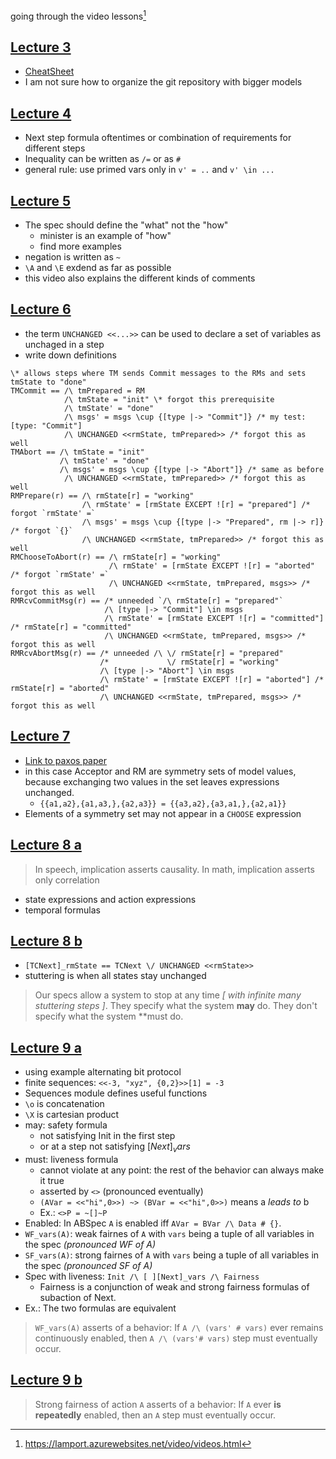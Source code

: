 
going through the video lessons[^1]

## [Lecture 3](https://lamport.azurewebsites.net/video/video3.html)

- [CheatSheet](https://lamport.azurewebsites.net/tla/summary-standalone.pdf)
- I am not sure how to organize the git repository with bigger models

## [Lecture 4](https://lamport.azurewebsites.net/video/video4.html)

- Next step formula oftentimes or combination of requirements for different steps
- Inequality can be written as `/=` or as `#`
- general rule: use primed vars only in `v' = ..` and `v' \in ...`

## [Lecture 5](https://lamport.azurewebsites.net/video/video5.html)

- The spec should define the "what" not the "how"
  - minister is an example of "how"
  - find more examples
- negation is written as `~`
- `\A` and `\E` exdend as far as possible
- this video also explains the different kinds of comments

## [Lecture 6](https://lamport.azurewebsites.net/video/video6.html)

- the term  `UNCHANGED <<...>>` can be used to declare a set of variables as
  unchaged in a step
- write down definitions

```tla
\* allows steps where TM sends Commit messages to the RMs and sets tmState to "done"
TMCommit == /\ tmPrepared = RM
            /\ tmState = "init" \* forgot this prerequisite
            /\ tmState' = "done"
            /\ msgs' = msgs \cup {[type |-> "Commit"]} /* my test: [type: "Commit"]
            /\ UNCHANGED <<rmState, tmPrepared>> /* forgot this as well
TMAbort == /\ tmState = "init"
           /\ tmState' = "done"
           /\ msgs' = msgs \cup {[type |-> "Abort"]} /* same as before
            /\ UNCHANGED <<rmState, tmPrepared>> /* forgot this as well
RMPrepare(r) == /\ rmState[r] = "working"
                /\ rmState' = [rmState EXCEPT ![r] = "prepared"] /* forgot `rmState' =`
                /\ msgs' = msgs \cup {[type |-> "Prepared", rm |-> r]} /* forgot `{}`
                /\ UNCHANGED <<rmState, tmPrepared>> /* forgot this as well
RMChooseToAbort(r) == /\ rmState[r] = "working"
                      /\ rmState' = [rmState EXCEPT ![r] = "aborted" /* forgot `rmState' =`
                      /\ UNCHANGED <<rmState, tmPrepared, msgs>> /* forgot this as well
RMRcvCommitMsg(r) == /* unneeded `/\ rmState[r] = "prepared"`
                     /\ [type |-> "Commit"] \in msgs
                     /\ rmState' = [rmState EXCEPT ![r] = "committed"] /* rmState[r] = "committed"
                     /\ UNCHANGED <<rmState, tmPrepared, msgs>> /* forgot this as well
RMRcvAbortMsg(r) == /* unneeded /\ \/ rmState[r] = "prepared"
                    /*             \/ rmState[r] = "working"
                    /\ [type |-> "Abort"] \in msgs
                    /\ rmState' = [rmState EXCEPT ![r] = "aborted"] /* rmState[r] = "aborted"
                    /\ UNCHANGED <<rmState, tmPrepared, msgs>> /* forgot this as well
```

## [Lecture 7](https://lamport.azurewebsites.net/video/video7.html)

- [Link to paxos paper](https://lamport.azurewebsites.net/video/consensus-on-transaction-commit.pdf)
- in this case Acceptor and RM are symmetry sets of model values, because
  exchanging two values in the set leaves expressions unchanged.
  - `{{a1,a2},{a1,a3,},{a2,a3}} = {{a3,a2},{a3,a1,},{a2,a1}}`
- Elements of a symmetry set may not appear in a `CHOOSE` expression

## [Lecture 8 a](https://lamport.azurewebsites.net/video/video8a.html)

> In speech, implication asserts causality. In math, implication asserts only correlation

- state expressions and action expressions
- temporal formulas

## [Lecture 8 b](https://lamport.azurewebsites.net/video/video8b.html)

- `[TCNext]_rmState == TCNext \/ UNCHANGED <<rmState>>`
- stuttering is when all states stay unchanged

> Our specs allow a system to stop at any time _[ with infinite many stuttering steps ]_.
> They specify what the system **may** do.
> They don't specify what the system **must do.

## [Lecture 9 a](https://lamport.azurewebsites.net/video/video9a.html)

- using example alternating bit protocol
- finite sequences: `<<-3, "xyz", {0,2}>>[1] = -3`
- Sequences module defines useful functions
- `\o` is concatenation
- `\X` is cartesian product
- may: safety formula
  - not satisfying Init in the first step 
  - or at a step not satisfying $[Next]_vars$
- must: liveness formula
  - cannot violate at any point: the rest of the behavior can always make it true
  - asserted by `<>` (pronounced eventually)
  - `(AVar = <<"hi",0>>) ~> (BVar = <<"hi",0>>)` means a _leads to_ b
  - Ex.: `<>P = ~[]~P`
- Enabled: In ABSpec `A` is enabled iff `AVar = BVar /\ Data # {}`.
- `WF_vars(A)`: weak fairnes of `A` with `vars` being a tuple of all variables
  in the spec _(pronounced WF of A)_
- `SF_vars(A)`: strong fairnes of `A` with `vars` being a tuple of all variables
  in the spec _(pronounced SF of A)_
- Spec with liveness: `Init /\ [ ][Next]_vars /\ Fairness`
  - Fairness is a conjunction of weak and strong fairness formulas of subaction of Next.
- Ex.: The two formulas are equivalent

> `WF_vars(A)` asserts of a behavior:
> If `A /\ (vars' # vars)` ever remains continuously enabled, then
> `A /\ (vars'# vars)` step must eventually occur.

## [Lecture 9 b](https://lamport.azurewebsites.net/video/video9b.html)

> Strong fairness of action `A` asserts of a behavior:
> If `A` ever **is repeatedly** enabled, then an `A` step must eventually occur.

[^1]: https://lamport.azurewebsites.net/video/videos.html
